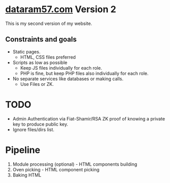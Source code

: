 # [dataram57.com](https://dataram57.com/) Version 2

This is my second version of my website.

## Constraints and goals

- Static pages.
    - HTML, CSS files preferred
- Scripts as low as possible
    - Keep JS files individually for each role.
    - PHP is fine, but keep PHP files also individually for each role.
- No separate services like databases or making calls.
    - Use Files or ZK.

# TODO

- Admin Authentication via Fiat-Shamir/RSA ZK proof of knowing a private key to produce public key.
- Ignore files/dirs list. 

# Pipeline

1. Module processing (optional) - HTML components building
2. Oven picking - HTML component picking
3. Baking HTML